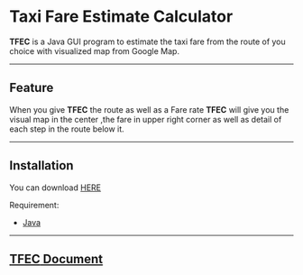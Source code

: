 # Taxi Fare Estimate Calculator

**TFEC** is a Java GUI program to estimate the taxi fare from the route of you choice with visualized map from Google Map.

***

## Feature
When you give **TFEC** the route as well as a Fare rate **TFEC** will give you the visual map in the center ,the fare in upper right corner as well as detail of each step in the route below it.

***

## Installation
You can download [HERE](https://github.com/napnie/TaxiFareEstimateCalculator/blob/master/jar/TFEC_install.zip)  

Requirement:
- [Java](https://www.java.com/en/download/)

***

## [**TFEC** Document](https://napnie.github.io/TaxiFareEstimateCalculator/)
